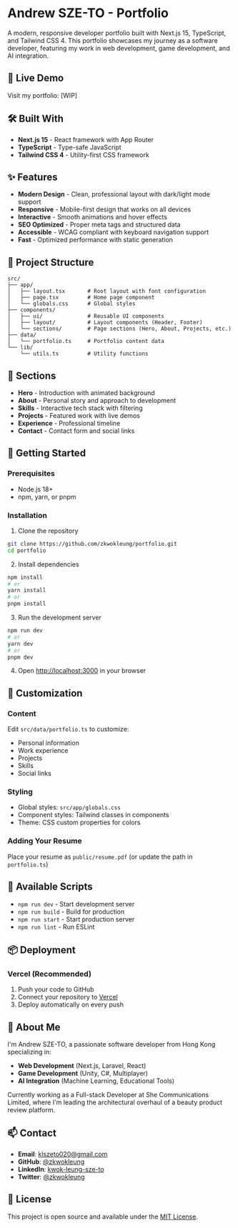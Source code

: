 # Andrew SZE-TO - Portfolio

A modern, responsive developer portfolio built with Next.js 15, TypeScript, and
Tailwind CSS 4. This portfolio showcases my journey as a software developer,
featuring my work in web development, game development, and AI integration.

## 🚀 Live Demo

Visit my portfolio: [WIP]

## 🛠️ Built With

- **Next.js 15** - React framework with App Router
- **TypeScript** - Type-safe JavaScript
- **Tailwind CSS 4** - Utility-first CSS framework

## ✨ Features

- **Modern Design** - Clean, professional layout with dark/light mode support
- **Responsive** - Mobile-first design that works on all devices
- **Interactive** - Smooth animations and hover effects
- **SEO Optimized** - Proper meta tags and structured data
- **Accessible** - WCAG compliant with keyboard navigation support
- **Fast** - Optimized performance with static generation

## 📁 Project Structure

```
src/
├── app/
│   ├── layout.tsx       # Root layout with font configuration
│   ├── page.tsx         # Home page component
│   └── globals.css      # Global styles
├── components/
│   ├── ui/              # Reusable UI components
│   ├── layout/          # Layout components (Header, Footer)
│   └── sections/        # Page sections (Hero, About, Projects, etc.)
├── data/
│   └── portfolio.ts     # Portfolio content data
└── lib/
    └── utils.ts         # Utility functions
```

## 🎯 Sections

- **Hero** - Introduction with animated background
- **About** - Personal story and approach to development
- **Skills** - Interactive tech stack with filtering
- **Projects** - Featured work with live demos
- **Experience** - Professional timeline
- **Contact** - Contact form and social links

## 🚀 Getting Started

### Prerequisites

- Node.js 18+
- npm, yarn, or pnpm

### Installation

1. Clone the repository

```bash
git clone https://github.com/zkwokleung/portfolio.git
cd portfolio
```

2. Install dependencies

```bash
npm install
# or
yarn install
# or
pnpm install
```

3. Run the development server

```bash
npm run dev
# or
yarn dev
# or
pnpm dev
```

4. Open [http://localhost:3000](http://localhost:3000) in your browser

## 📝 Customization

### Content

Edit `src/data/portfolio.ts` to customize:

- Personal information
- Work experience
- Projects
- Skills
- Social links

### Styling

- Global styles: `src/app/globals.css`
- Component styles: Tailwind classes in components
- Theme: CSS custom properties for colors

### Adding Your Resume

Place your resume as `public/resume.pdf` (or update the path in `portfolio.ts`)

## 🔧 Available Scripts

- `npm run dev` - Start development server
- `npm run build` - Build for production
- `npm run start` - Start production server
- `npm run lint` - Run ESLint

## 📦 Deployment

### Vercel (Recommended)

1. Push your code to GitHub
2. Connect your repository to [Vercel](https://vercel.com)
3. Deploy automatically on every push

## 🤝 About Me

I'm Andrew SZE-TO, a passionate software developer from Hong Kong specializing
in:

- **Web Development** (Next.js, Laravel, React)
- **Game Development** (Unity, C#, Multiplayer)
- **AI Integration** (Machine Learning, Educational Tools)

Currently working as a Full-stack Developer at She Communications Limited, where
I'm leading the architectural overhaul of a beauty product review platform.

## 📫 Contact

- **Email**: klszeto020@gmail.com
- **GitHub**: [@zkwokleung](https://github.com/zkwokleung)
- **LinkedIn**:
  [kwok-leung-sze-to](https://linkedin.com/in/kwok-leung-sze-to-aa735a1a7)
- **Twitter**: [@zkwokleung](https://twitter.com/zkwokleung)

## 📄 License

This project is open source and available under the [MIT License](LICENSE).
